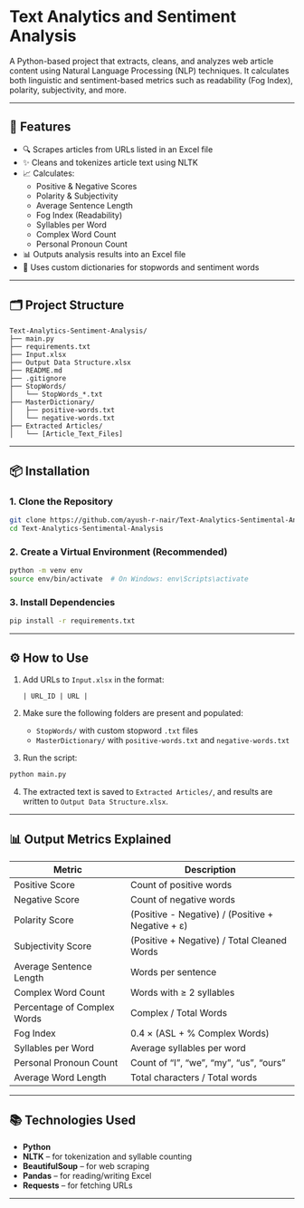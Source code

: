 # Text Analytics and Sentiment Analysis

A Python-based project that extracts, cleans, and analyzes web article content using Natural Language Processing (NLP) techniques. It calculates both linguistic and sentiment-based metrics such as readability (Fog Index), polarity, subjectivity, and more.

---

## 🚀 Features

- 🔍 Scrapes articles from URLs listed in an Excel file
- ✨ Cleans and tokenizes article text using NLTK
- 📈 Calculates:
  - Positive & Negative Scores
  - Polarity & Subjectivity
  - Average Sentence Length
  - Fog Index (Readability)
  - Syllables per Word
  - Complex Word Count
  - Personal Pronoun Count
- 📊 Outputs analysis results into an Excel file
- 🧠 Uses custom dictionaries for stopwords and sentiment words

---

## 🗂️ Project Structure

```
Text-Analytics-Sentiment-Analysis/
├── main.py
├── requirements.txt
├── Input.xlsx
├── Output Data Structure.xlsx
├── README.md
├── .gitignore
├── StopWords/
│   └── StopWords_*.txt
├── MasterDictionary/
│   ├── positive-words.txt
│   └── negative-words.txt
├── Extracted Articles/
│   └── [Article_Text_Files]
```

---

## 📦 Installation

### 1. Clone the Repository

```bash
git clone https://github.com/ayush-r-nair/Text-Analytics-Sentimental-Analysis.git
cd Text-Analytics-Sentimental-Analysis
```

### 2. Create a Virtual Environment (Recommended)

```bash
python -m venv env
source env/bin/activate  # On Windows: env\Scripts\activate
```

### 3. Install Dependencies

```bash
pip install -r requirements.txt
```

---

## ⚙️ How to Use

1. Add URLs to `Input.xlsx` in the format:
   ```
   | URL_ID | URL |
   ```

2. Make sure the following folders are present and populated:
   - `StopWords/` with custom stopword `.txt` files
   - `MasterDictionary/` with `positive-words.txt` and `negative-words.txt`

3. Run the script:

```bash
python main.py
```

4. The extracted text is saved to `Extracted Articles/`, and results are written to `Output Data Structure.xlsx`.

---

## 📊 Output Metrics Explained

| Metric                       | Description |
|------------------------------|-------------|
| Positive Score               | Count of positive words |
| Negative Score               | Count of negative words |
| Polarity Score               | (Positive - Negative) / (Positive + Negative + ε) |
| Subjectivity Score           | (Positive + Negative) / Total Cleaned Words |
| Average Sentence Length      | Words per sentence |
| Complex Word Count           | Words with ≥ 2 syllables |
| Percentage of Complex Words  | Complex / Total Words |
| Fog Index                    | 0.4 × (ASL + % Complex Words) |
| Syllables per Word           | Average syllables per word |
| Personal Pronoun Count       | Count of “I”, “we”, “my”, “us”, “ours” |
| Average Word Length          | Total characters / Total words |

---

## 📚 Technologies Used

- **Python**
- **NLTK** – for tokenization and syllable counting
- **BeautifulSoup** – for web scraping
- **Pandas** – for reading/writing Excel
- **Requests** – for fetching URLs

---
